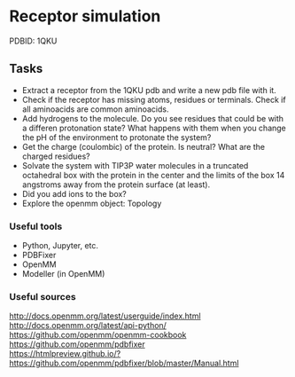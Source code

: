 # Receptor simulation

PDBID: 1QKU

## Tasks

- Extract a receptor from the 1QKU pdb and write a new pdb file with it.
- Check if the receptor has missing atoms, residues or terminals. Check if all aminoacids are
  common aminoacids.
- Add hydrogens to the molecule. Do you see residues that could be with a differen protonation
  state? What happens with them when you change the pH of the environment to protonate the system?
- Get the charge (coulombic) of the protein. Is neutral? What are the charged residues?
- Solvate the system with TIP3P water molecules in a truncated octahedral box with the protein in
  the center and the limits of the box 14 angstroms away from the protein surface (at least).
- Did you add ions to the box?
- Explore the openmm object: Topology

### Useful tools

- Python, Jupyter, etc.
- PDBFixer
- OpenMM
- Modeller (in OpenMM)

### Useful sources

http://docs.openmm.org/latest/userguide/index.html    
http://docs.openmm.org/latest/api-python/     
https://github.com/openmm/openmm-cookbook     
https://github.com/openmm/pdbfixer     
https://htmlpreview.github.io/?https://github.com/openmm/pdbfixer/blob/master/Manual.html     


